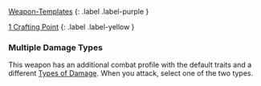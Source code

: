 
[Weapon-Templates](Game/Weapon-Templates)
{: .label .label-purple }

[1 Crafting Point](Game/Designing-Weapons#Crafting%20Points)
{: .label .label-yellow }

### Multiple Damage Types
This weapon has an additional combat profile with the default traits and a different [Types of Damage](Game/Core/Injury#Types%20of%20Damage). When you attack, select one of the two types. 